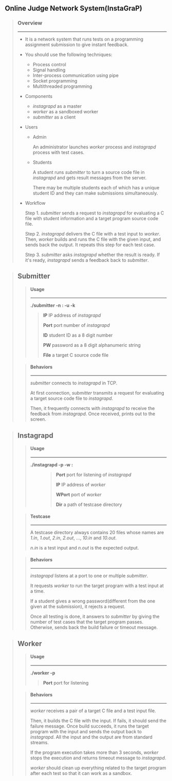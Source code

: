 ## Online Judge Network System(InstaGraP)



> ### Overview
>
> ---
>
> * It is a network system that runs tests on a programming assignment submission to give instant feedback.
>
>   
>
> * You should use the following techniques:
>
>   - Process control
>   - Signal handling
>   - Inter-process communication using pipe
>   - Socket programming
>   - Multithreaded programming
>
>   
>
> * Components
>
>   * *instagrapd* as a master
>   * *worker* as a sandboxed worker
>   * *submitter* as a client
>
>   
>
> * Users
>
>   * Admin
>
>     An administrator launches *worker* process and *instagrapd* process with test cases.
>
>   * Students
>
>     A student runs *submitter* to turn a source code file in *instagrapd* and gets result messages from the server.
>
>     There may be multiple students each of which has a unique student ID and they can make submissions simultaneously.
>
>     
>
> * Workflow
>
>   Step 1. *submitter* sends a request to *instagrapd* for evaluating a C file with student information and a target program source code file.
>
>   Step 2. *instagrapd* delivers the C file with a test input to *worker*. Then, *worker* builds and runs the C file with the given input, and sends back the output. It repeats this step for each test case.
>
>   Step 3. *submitter* asks *instagrapd* whether the result is ready. If it's ready, *instagrapd* sends a feedback back to *submitter*.
>
> 



> ## Submitter
>
> > #### Usage
> >
> > ---
> >
> > **./submitter -n <IP>:<Port> -u <ID> -k <PW> <File>**
> >
> > > **IP** IP address of *instagrapd*
> > >
> > > **Port** port number of *instagrapd*
> > >
> > > **ID** student ID as a 8 digit number
> > >
> > > **PW** password as a 8 digit alphanumeric string
> > >
> > > **File** a target C source code file
>
> > #### Behaviors
> >
> > ---
> >
> > *submitter* connects to *instagrapd* in TCP.
> >
> > At first connection, *submitter* transmits a request for evaluating a target source code file to *instagrapd*.
> >
> > Then, it frequently connects with *instagrapd* to receive the feedback from *instagrapd*. Once received, prints out to the screen.



> ## Instagrapd
>
> > #### Usage
> >
> > ----
> >
> > **./instagrapd -p <Port> -w <IP>:<WPort> <Dir>**
> >
> > > **Port** port for listening of *instagrapd*
> > >
> > > **IP** IP address of *worker*
> > >
> > > **WPort** port of *worker*
> > >
> > > **Dir** a path of testcase directory
>
> > #### Testcase
> >
> > ---
> >
> > A testcase directory always contains 20 files whose names are *1.in*, *1.out*, *2.in*, *2.out*, …, *10.in* and *10.out*.
> >
> > *n.in* is a test input and *n.out* is the expected output.
>
> > #### Behaviors
> >
> > ---
> >
> > *instagrapd* listens at a port to one or multiple *submitter*.
> >
> > It requests *worker* to run the target program with a test input at a time.
> >
> > If a student gives a wrong password(different from the one given at the submission), it rejects a request.
> >
> > Once all testing is done, it answers to *submitter* by giving the number of test cases that the target program passes. Otherwise, sends back the build failure or timeout message.



> ## Worker
>
> > #### Usage
> >
> > ---
> >
> > **./worker -p <Port>**
> >
> > > **Port** port for listening
>
> > #### Behaviors
> >
> > ---
> >
> > *worker* receives a pair of a target C file and a test input file.
> >
> > Then, it builds the C file with the input. If fails, it should send the failure message. Once build succeeds, it runs the target program with the input and sends the output back to *instagrapd*. All the input and the output are from standard streams.
> >
> > If the program execution takes more than 3 seconds, *worker* stops the execution and returns timeout message to *instagrapd*.
> >
> > *worker* should clean up everything related to the target program after each test so that it can work as a sandbox.





